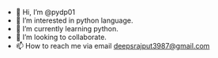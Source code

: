 - 👋 Hi, I’m @pydp01
- 👀 I’m interested in python language.
- 🌱 I’m currently learning python.
- 💞️ I’m looking to collaborate.
- 📫 How to reach me via email deepsrajput3987@gmail.com

<!---
pydp01/pydp01 is a ✨ special ✨ repository because its `README.md` (this file) appears on your GitHub profile.
You can click the Preview link to take a look at your changes.
--->
